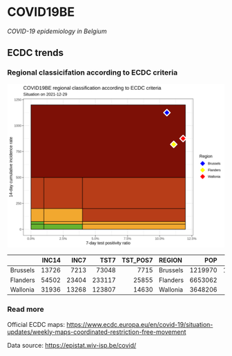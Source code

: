 
# COVID19BE

*COVID-19 epidemiology in Belgium*

## ECDC trends

### Regional classicifation according to ECDC criteria

![](COVID9BE-ecdc-trend.png)

|          | INC14 |  INC7 |   TST7 | TST\_POS7 | REGION   |     POP | INC14\_RT |       PR7 |          GR |
| :------- | ----: | ----: | -----: | --------: | :------- | ------: | --------: | --------: | ----------: |
| Brussels | 13726 |  7213 |  73048 |      7715 | Brussels | 1219970 | 1125.1096 | 0.1056155 |   0.1074774 |
| Flanders | 54502 | 23404 | 233117 |     25855 | Flanders | 6653062 |  819.2017 | 0.1109100 | \-0.2474114 |
| Wallonia | 31936 | 13268 | 123807 |     14630 | Wallonia | 3648206 |  875.3892 | 0.1181678 | \-0.2892651 |

### Read more

Official ECDC maps:
<https://www.ecdc.europa.eu/en/covid-19/situation-updates/weekly-maps-coordinated-restriction-free-movement>

Data source: <https://epistat.wiv-isp.be/covid/>
